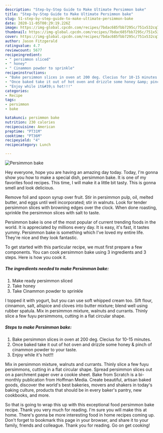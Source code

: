 ```yaml
---
description: "Step-by-Step Guide to Make Ultimate Persimmon bake"
title: "Step-by-Step Guide to Make Ultimate Persimmon bake"
slug: 51-step-by-step-guide-to-make-ultimate-persimmon-bake
date: 2020-11-05T00:29:19.226Z
image: https://img-global.cpcdn.com/recipes/7bdac685fbb7295c/751x532cq70/persimmon-bake-recipe-main-photo.jpg
thumbnail: https://img-global.cpcdn.com/recipes/7bdac685fbb7295c/751x532cq70/persimmon-bake-recipe-main-photo.jpg
cover: https://img-global.cpcdn.com/recipes/7bdac685fbb7295c/751x532cq70/persimmon-bake-recipe-main-photo.jpg
author: Jason Fitzgerald
ratingvalue: 4.7
reviewcount: 5677
recipeingredient:
- " persimmon sliced"
- " honey"
- " Cinammon powder to sprinkle"
recipeinstructions:
- "Bake persimmon slices in oven at 200 deg. Clecius for 10-15 minutes."
- "Once baked take it out of hot oven and drizzle some honey &amp; pinch of cinammon powder to your taste."
- "Enjoy while it&#39;s hot!!!"
categories:
- Recipe
tags:
- persimmon
- bake

katakunci: persimmon bake 
nutrition: 230 calories
recipecuisine: American
preptime: "PT31M"
cooktime: "PT36M"
recipeyield: "4"
recipecategory: Lunch

---
```



![Persimmon bake](https://img-global.cpcdn.com/recipes/7bdac685fbb7295c/751x532cq70/persimmon-bake-recipe-main-photo.jpg)

Hey everyone, hope you are having an amazing day today. Today, I'm gonna show you how to make a special dish, persimmon bake. It is one of my favorites food recipes. This time, I will make it a little bit tasty. This is gonna smell and look delicious.

Remove foil and spoon syrup over fruit. Stir in persimmon pulp, oil, melted butter, and eggs until well incorporated; stir in walnuts. Look for tender persimmon slices with browning edges over the clock. When done roasting, sprinkle the persimmon slices with salt to taste.

Persimmon bake is one of the most popular of current trending foods in the world. It is appreciated by millions every day. It is easy, it's fast, it tastes yummy. Persimmon bake is something which I've loved my entire life. They're nice and they look fantastic.


To get started with this particular recipe, we must first prepare a few components. You can cook persimmon bake using 3 ingredients and 3 steps. Here is how you cook it.

<!--inarticleads1-->

##### The ingredients needed to make Persimmon bake:

1. Make ready  persimmon sliced
1. Take  honey
1. Take  Cinammon powder to sprinkle


I topped it with yogurt, but you can use soft whipped cream too. Sift flour, cinnamon, salt, allspice and cloves into butter mixture; blend well using rubber spatula. Mix in persimmon mixture, walnuts and currants. Thinly slice a few fuyu persimmons, cutting in a flat circular shape. 

<!--inarticleads2-->

##### Steps to make Persimmon bake:

1. Bake persimmon slices in oven at 200 deg. Clecius for 10-15 minutes.
1. Once baked take it out of hot oven and drizzle some honey &amp; pinch of cinammon powder to your taste.
1. Enjoy while it&#39;s hot!!!


Mix in persimmon mixture, walnuts and currants. Thinly slice a few fuyu persimmons, cutting in a flat circular shape. Spread persimmon slices out on a parchment paper over a cookie sheet. Bake from Scratch is a bi-monthly publication from Hoffman Media. Create beautiful, artisan baked goods, discover the world&#39;s best bakeries, movers and shakers in today&#39;s baking culture, products that should be in every baker&#39;s pantry, new cookbooks, and more. 

So that is going to wrap this up with this exceptional food persimmon bake recipe. Thank you very much for reading. I'm sure you will make this at home. There's gonna be more interesting food in home recipes coming up. Don't forget to bookmark this page in your browser, and share it to your family, friends and colleague. Thank you for reading. Go on get cooking!
